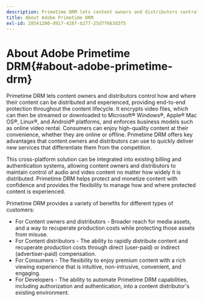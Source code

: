 ```yaml
---
description: Primetime DRM lets content owners and distributors control how and where their content can be distributed and experienced, providing end-to-end protection throughout the content lifecycle. It encrypts video files, which can then be streamed or downloaded to Microsoft® Windows®, Apple® Mac OS®, Linux®, and Android® platforms, and enforces business models such as online video rental. Consumers can enjoy high-quality content at their convenience, whether they are online or offline. Primetime DRM offers key advantages that content owners and distributors can use to quickly deliver new services that differentiate them from the competition.
title: About Adobe Primetime DRM
exl-id: 28541200-d917-428f-b277-25d7f663d3f5
---
```

# About Adobe Primetime DRM{#about-adobe-primetime-drm}

Primetime DRM lets content owners and distributors control how and where their content can be distributed and experienced, providing end-to-end protection throughout the content lifecycle. It encrypts video files, which can then be streamed or downloaded to Microsoft® Windows®, Apple® Mac OS®, Linux®, and Android® platforms, and enforces business models such as online video rental. Consumers can enjoy high-quality content at their convenience, whether they are online or offline. Primetime DRM offers key advantages that content owners and distributors can use to quickly deliver new services that differentiate them from the competition.

This cross-platform solution can be integrated into existing billing and authentication systems, allowing content owners and distributors to maintain control of audio and video content no matter how widely it is distributed. Primetime DRM helps protect and monetize content with confidence and provides the flexibility to manage how and where protected content is experienced.

Primetime DRM provides a variety of benefits for different types of customers:

* For Content owners and distributors - Broader reach for media assets, and a way to recuperate production costs while protecting those assets from misuse. 
* For Content distributors - The ability to rapidly distribute content and recuperate production costs through direct (user-paid) or indirect (advertiser-paid) compensation. 
* For Consumers - The flexibility to enjoy premium content with a rich viewing experience that is intuitive, non-intrusive, convenient, and engaging. 
* For Developers - The ability to automate Primetime DRM capabilities, including authorization and authentication, into a content distributor's existing environment.
